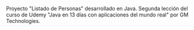 Proyecto "Listado de Personas" desarrollado en Java. Segunda lección del curso de Udemy "Java en 13 días con aplicaciones del mundo real" por GM Technologies.